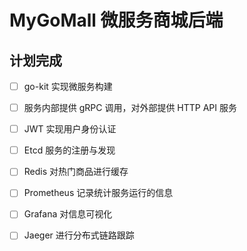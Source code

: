 # MyGoMall 微服务商城后端

## 计划完成
- [ ] go-kit 实现微服务构建
- [ ] 服务内部提供 gRPC 调用，对外部提供 HTTP API 服务 
- [ ] JWT 实现用户身份认证
- [ ] Etcd 服务的注册与发现
- [ ] Redis 对热门商品进行缓存
- [ ] Prometheus 记录统计服务运行的信息
- [ ] Grafana 对信息可视化
- [ ] Jaeger 进行分布式链路跟踪

